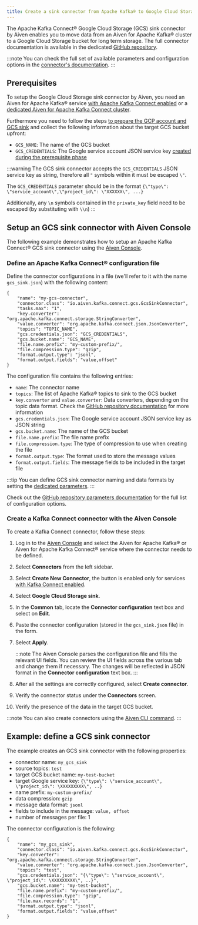```yaml
---
title: Create a sink connector from Apache Kafka® to Google Cloud Storage
---
```


The Apache Kafka Connect® Google Cloud Storage (GCS) sink connector by
Aiven enables you to move data from an Aiven for Apache Kafka® cluster
to a Google Cloud Storage bucket for long term storage. The full
connector documentation is available in the dedicated [GitHub
repository](https://github.com/aiven/gcs-connector-for-apache-kafka).

:::note
You can check the full set of available parameters and configuration
options in the [connector's
documentation](https://github.com/aiven/aiven-kafka-connect-gcs).
:::

## Prerequisites

To setup the Google Cloud Storage sink connector by Aiven, you need an
Aiven for Apache Kafka® service
[with Apache Kafka Connect enabled](enable-connect) or a
[dedicated Aiven for Apache Kafka Connect cluster](/docs/products/kafka/kafka-connect/get-started#apache_kafka_connect_dedicated_cluster).

Furthermore you need to follow the steps
[to prepare the GCP account and GCS sink](gcs-sink-prereq) and collect the following information about the target GCS
bucket upfront:

-   `GCS_NAME`: The name of the GCS bucket
-   `GCS_CREDENTIALS`: The Google service account JSON service key
    [created during the prerequisite phase](/docs/products/kafka/kafka-connect/howto/gcs-sink-prereq#gcs-sink-connector-google-account)

:::warning
The GCS sink connector accepts the `GCS_CREDENTIALS` JSON service key as
string, therefore all `"` symbols within it must be escaped `\"`.

The `GCS_CREDENTIALS` parameter should be in the format
`{\"type\": \"service_account\",\"project_id\": \"XXXXXX\", ...}`

Additionally, any `\n` symbols contained in the `private_key` field need
to be escaped (by substituting with `\\n`)
:::

## Setup an GCS sink connector with Aiven Console

The following example demonstrates how to setup an Apache Kafka Connect®
GCS sink connector using the [Aiven Console](https://console.aiven.io/).

### Define an Apache Kafka Connect® configuration file

Define the connector configurations in a file (we'll refer to it with
the name `gcs_sink.json`) with the following content:

```
{
    "name": "my-gcs-connector",
    "connector.class": "io.aiven.kafka.connect.gcs.GcsSinkConnector",
    "tasks.max": "1",
    "key.converter": "org.apache.kafka.connect.storage.StringConverter",
    "value.converter": "org.apache.kafka.connect.json.JsonConverter",
    "topics": "TOPIC_NAME",
    "gcs.credentials.json": "GCS_CREDENTIALS",
    "gcs.bucket.name": "GCS_NAME",
    "file.name.prefix": "my-custom-prefix/",
    "file.compression.type": "gzip",
    "format.output.type": "jsonl",
    "format.output.fields": "value,offset"
}
```

The configuration file contains the following entries:

-   `name`: The connector name
-   `topics`: The list of Apache Kafka® topics to sink to the GCS bucket
-   `key.converter` and `value.converter`: Data converters, depending on
    the topic data format. Check the [GitHub repository
    documentation](https://github.com/aiven/gcs-connector-for-apache-kafka)
    for more information
-   `gcs.credentials.json`: The Google service account JSON service key
    as JSON string
-   `gcs.bucket.name`: The name of the GCS bucket
-   `file.name.prefix`: The file name prefix
-   `file.compression.type`: The type of compression to use when
    creating the file
-   `format.output.type`: The format used to store the message values
-   `format.output.fields`: The message fields to be included in the
    target file

:::tip
You can define GCS sink connector naming and data formats by setting the
[dedicated parameters](/docs/products/kafka/kafka-connect/reference/gcs-sink-formats).
:::

Check out the [GitHub repository parameters
documentation](https://github.com/aiven/gcs-connector-for-apache-kafka)
for the full list of configuration options.

### Create a Kafka Connect connector with the Aiven Console

To create a Kafka Connect connector, follow these steps:

1.  Log in to the [Aiven Console](https://console.aiven.io/) and select
    the Aiven for Apache Kafka® or Aiven for Apache Kafka Connect®
    service where the connector needs to be defined.

2.  Select **Connectors** from the left sidebar.

3.  Select **Create New Connector**, the button is enabled only for
    services
    [with Kafka Connect enabled](enable-connect).

4.  Select **Google Cloud Storage sink**.

5.  In the **Common** tab, locate the **Connector configuration** text
    box and select on **Edit**.

6.  Paste the connector configuration (stored in the `gcs_sink.json`
    file) in the form.

7.  Select **Apply**.

    :::note
    The Aiven Console parses the configuration file and fills the
    relevant UI fields. You can review the UI fields across the various
    tab and change them if necessary. The changes will be reflected in
    JSON format in the **Connector configuration** text box.
    :::

8.  After all the settings are correctly configured, select **Create
    connector**.

9.  Verify the connector status under the **Connectors** screen.

10. Verify the presence of the data in the target GCS bucket.

:::note
You can also create connectors using the
[Aiven CLI command](/docs/tools/cli/service/connector#avn_service_connector_create).
:::

## Example: define a GCS sink connector

The example creates an GCS sink connector with the following properties:

-   connector name: `my_gcs_sink`
-   source topics: `test`
-   target GCS bucket name: `my-test-bucket`
-   target Google service key:
    `{\"type\": \"service_account\",   \"project_id\": \XXXXXXXXX\", ..}`
-   name prefix: `my-custom-prefix/`
-   data compression: `gzip`
-   message data format: `jsonl`
-   fields to include in the message: `value, offset`
-   number of messages per file: 1

The connector configuration is the following:

```
{
    "name": "my_gcs_sink",
    "connector.class": "io.aiven.kafka.connect.gcs.GcsSinkConnector",
    "key.converter": "org.apache.kafka.connect.storage.StringConverter",
    "value.converter": "org.apache.kafka.connect.json.JsonConverter",
    "topics": "test",
    "gcs.credentials.json": "{\"type\": \"service_account\",   \"project_id\": \XXXXXXXXX\", ..}",
    "gcs.bucket.name": "my-test-bucket",
    "file.name.prefix": "my-custom-prefix/",
    "file.compression.type": "gzip",
    "file.max.records": "1",
    "format.output.type": "jsonl",
    "format.output.fields": "value,offset"
}
```
